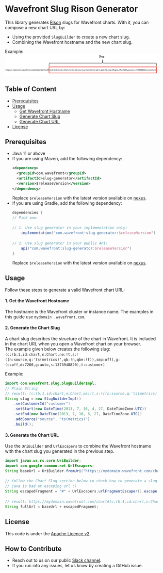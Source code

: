 # Wavefront Slug Rison Generator
This library generates [Rison](https://rison.io/#:~:text=What%20is%20Rison,metaweb(acquired%20by%20google))
slugs for Wavefront charts. With it, you can compose a new chart URL by:
* Using the provided `SlugBuilder` to create a new chart slug.
* Combining the Wavefront hostname and the new chart slug.

Example:
![example](slug_intro.png)

## Table of Content
* [Prerequisites](#prerequisites)
* [Usage](#usage)
   * [Get Wavefront Hostname](#1-get-wavefront-hostname)
   * [Generate Chart Slug](#2-generate-chart-slug)
   * [Generate Chart URL](#3-generate-chart-url)
* [License](#license)

## Prerequisites
* Java 11 or above
* If you are using Maven, add the following dependency:
    ```xml
    <dependency>
      <groupId>com.wavefront</groupId>
      <artifactId>slug-generator</artifactId>
      <version>$releaseVersion</version>
    </dependency>
    ```
    Replace `$releaseVersion` with the latest version available on [nexus](https://repo.wavefront.com/#welcome).
* If you are using Gradle, add the following dependency:
    ```groovy
    dependencies {
    // Pick one:

    // 1. Use slug generator in your implementation only:
        implementation("com.wavefront:slug-generator:$releaseVersion")

    // 2. Use slug generator in your public API:
        api("com.wavefront:slug-generator:$releaseVersion")
    }
    ```
    Replace `$releaseVersion` with the latest version available on [nexus](https://repo.wavefront.com/#welcome).

## Usage
Follow these steps to generate a valid Wavefront chart URL:

#### 1. Get the Wavefront Hostname
The hostname is the Wavefront cluster or instance name. The examples in this guide use `mydomain
.wavefront.com`.

#### 2. Generate the Chart Slug
A chart slug describes the structure of the chart in Wavefront. It is included in the chart URL
when you open a Wavefront chart on your browser.  
The example given below creates the following slug:  
`(c:(b:1,id:chart,n:Chart,ne:!t,s:!((n:source,q:'ts(metrics)',qb:!n,qbe:!f)),smp:off),g:(c:off,d:7200,g:auto,s:1373948820),t:customer)`

Example:
```java
import com.wavefront.slug.SlugBuilderImpl;
// Plain String
// result: (c:(b:1,id:chart,n:Chart,ne:!t,s:!((n:source,q:'ts(metrics)',qb:!n,qbe:!f)),smp:off),g:(c:off,d:7200,g:auto,s:1373948820),t:customer)
String slug = new SlugBuilderImpl()
    .setCustomerId("customer")
    .setStart(new DateTime(2013, 7, 16, 4, 27, DateTimeZone.UTC))
    .setEnd(new DateTime(2013, 7, 16, 6, 27, DateTimeZone.UTC))
    .addSource("source", "ts(metrics)")
    .build();
```

#### 3. Generate the Chart URL
Use the `UriBuilder` and `UrlEscapers` to combine the Wavefront hostname with the chart slug you
generated in the previous step.
```java
import javax.ws.rs.core.UriBuilder;
import com.google.common.net.UrlEscapers;
String baseUrl = UriBuilder.fromUri("https://mydomain.wavefront.com/chart").build().toString();

// follow the Chart Slug section below to check how to generate a slug
// java is bad at escaping url :)
String escapedFragment = "#" + UrlEscapers.urlFragmentEscaper().escape(slug);

// result: https://mydomain.wavefront.com/chart#(c:(b:1,id:chart,n:Chart,ne:!t,s:!((n:source,q:'ts(metrics)',qb:!n,qbe:!f)),smp:off),g:(c:off,d:7200,g:auto,s:1373948820),t:customer)
String fullUrl = baseUrl + escapedFragment;
```

## License
This code is under the [Apache Licence v2](LICENSE).

## How to Contribute
* Reach out to us on our public [Slack channel](https://www.wavefront.com/join-public-slack).
* If you run into any issues, let us know by creating a GitHub issue.
